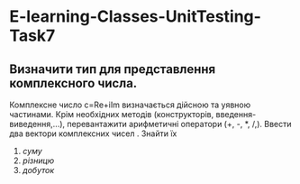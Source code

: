 # E-learning-Classes-UnitTesting-Task7
## Визначити тип для представлення комплексного числа.
  Комплексне число c=Re+iIm визначається дійсною та уявною частинами.
  Крім необхідних методів (конструкторів, введення-виведення,...), перевантажити арифметичні оператори (+, -, *, /,).
  Ввести два вектори  комплексних чисел .
  Знайти їх
  1. *суму*
  2. *різницю* 
  3. *добуток*
